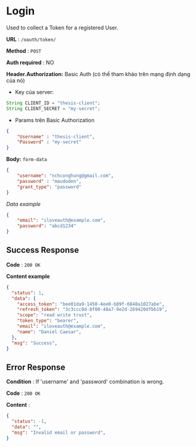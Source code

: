 # Login

Used to collect a Token for a registered User.

**URL** : `/oauth/token/`

**Method** : `POST`

**Auth required** : NO

**Header.Authorization:** Basic Auth (có thể tham khảo trên mạng định dạng của nó)
* Key của server: 
``` java
String CLIENT_ID = "thesis-client";
String CLIENT_SECRET = "my-secret";
```
* Params trên Basic Authorization
``` json
{
    "Username" : "thesis-client",
    "Password" : "my-secret"
}
```

**Body:** ```form-data```
  ``` json
  {
      "username": "nchconghung@gmail.com",
      "password" : "maudoden",
      "grant_type": "password"
  }
  ```

*Data example*

```json
{
    "email": "iloveauth@example.com",
    "password": "abcd1234"
}
```

## Success Response

**Code** : `200 OK`

**Content example**

```json
{
  "status": 1,
  "data": {
    "access_token": "bee01da9-1450-4ee0-b89f-6848a1027abe",
    "refresh_token": "3c3ccc0d-8f00-48a7-9e2d-269420dfbb19",
    "scope": "read write trust",
    "token_type": "bearer",
    "email": "iloveauth@example.com",
    "name": "Daniel Caesar",
  },
  "msg": "Success",
}
```

## Error Response

**Condition** : If 'username' and 'password' combination is wrong.

**Code** : `200 OK`

**Content** :

```json
{
  "status": -1,
  "data": "",
  "msg": "Invalid email or password",
}
```